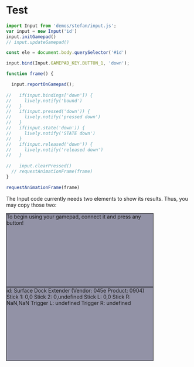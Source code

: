 # Test

```JavaScript
import Input from 'demos/stefan/input.js';
var input = new Input('id')
input.initGamepad()
// input.updateGamepad()

const ele = document.body.querySelector('#id')

input.bind(Input.GAMEPAD_KEY.BUTTON_1, 'down');

function frame() {

  input.reportOnGamepad();
  
//   if(input.bindings['down']) {
//     lively.notify('bound')
//   }
//   if(input.pressed('down')) {
//     lively.notify('pressed down')
//   }
//   if(input.state('down')) {
//     lively.notify('STATE down')
//   }
//   if(input.released('down')) {
//     lively.notify('released down')
//   }
  
//   input.clearPressed()
  // requestAnimationFrame(frame)
}

requestAnimationFrame(frame)
```

The Input code currently needs two elements to show its results. Thus, you may copy those two:

<div class="lively-content" style="width: 400px; height: 200px; border: 1px solid black; position: relative; background-color: rgba(40, 40, 80, 0.5);" id="gamepadPrompt">To begin using your gamepad, connect it and press any button!</div>

<div class="lively-content" style="width: 400px; height: 200px; border: 1px solid black; position: relative; background-color: rgba(40, 40, 80, 0.5);" id="gamepadDisplay">id: Surface Dock Extender (Vendor: 045e Product: 0904) Stick 1: 0,0 Stick 2: 0,undefined Stick L: 0,0 Stick R: NaN,NaN Trigger L: undefined Trigger R: undefined </div>